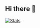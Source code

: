 ## Hi there 👋

[![Stats](https://github-readme-stats.vercel.app/api/wakatime?username=epiwish)](https://github.com/anuraghazra/github-readme-stats)

<!--
**Epiwish/Epiwish** is a ✨ _special_ ✨ repository because its `README.md` (this file) appears on your GitHub profile.

Here are some ideas to get you started:

- 🔭 I’m currently working on ...
- 🌱 I’m currently learning ...
- 👯 I’m looking to collaborate on ...
- 🤔 I’m looking for help with ...
- 💬 Ask me about ...
- 📫 How to reach me: ...
- 😄 Pronouns: ...
- ⚡ Fun fact: ...
-->
